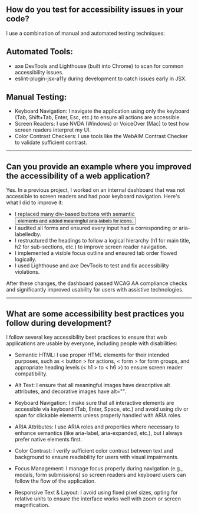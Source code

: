  How do you test for accessibility issues in your code?
 --------------------------------------------------------

I use a combination of manual and automated testing techniques:

Automated Tools:
---------------------
* axe DevTools and Lighthouse (built into Chrome) to scan for common accessibility issues.
* eslint-plugin-jsx-a11y during development to catch issues early in JSX.


Manual Testing:
--------------------
* Keyboard Navigation: I navigate the application using only the keyboard (Tab, Shift+Tab, Enter, Esc,  etc.) to ensure all actions are accessible.
* Screen Readers: I use NVDA (Windows) or VoiceOver (Mac) to test how screen readers interpret my UI.
* Color Contrast Checkers: I use tools like the WebAIM Contrast Checker to validate sufficient contrast.

--------------------------------------------------------------------------------------------------------

Can you provide an example where you improved the accessibility of a web application?
 ---------------------------------------------------------------------------------------
Yes. In a previous project, I worked on an internal dashboard that was not accessible to screen readers and had poor keyboard navigation. Here's what I did to improve it:

* I replaced many div-based buttons with semantic <button> elements and added meaningful aria-labels for icons.
* I audited all forms and ensured every input had a corresponding <label> or aria-labelledby.
* I restructured the headings to follow a logical hierarchy (h1 for main title, h2 for sub-sections, etc.) to improve screen reader navigation.
* I implemented a visible focus outline and ensured tab order flowed logically.
* I used Lighthouse and axe DevTools to test and fix accessibility violations.

After these changes, the dashboard passed WCAG AA compliance checks and significantly improved usability for users with assistive technologies.

-------------------------------------------------------------------------------------------------------

What are some accessibility best practices you follow during development?
 ---------------------------------------------------------------------------
I follow several key accessibility best practices to ensure that web applications are usable by everyone, including people with disabilities:

* Semantic HTML: I use proper HTML elements for their intended purposes, such as < button > for actions, < form > for form groups, and appropriate heading levels (< h1 > to < h6 >) to ensure screen reader compatibility.

* Alt Text: I ensure that all meaningful images have descriptive alt attributes, and decorative images have alt="".

* Keyboard Navigation: I make sure that all interactive elements are accessible via keyboard (Tab, Enter, Space, etc.) and avoid using div or span for clickable elements unless properly handled with ARIA roles.

* ARIA Attributes: I use ARIA roles and properties where necessary to enhance semantics (like aria-label, aria-expanded, etc.), but I always prefer native elements first.

* Color Contrast: I verify sufficient color contrast between text and background to ensure readability for users with visual impairments.

* Focus Management: I manage focus properly during navigation (e.g., modals, form submissions) so screen readers and keyboard users can follow the flow of the application.

* Responsive Text & Layout: I avoid using fixed pixel sizes, opting for relative units to ensure the interface works well with zoom or screen magnification.
